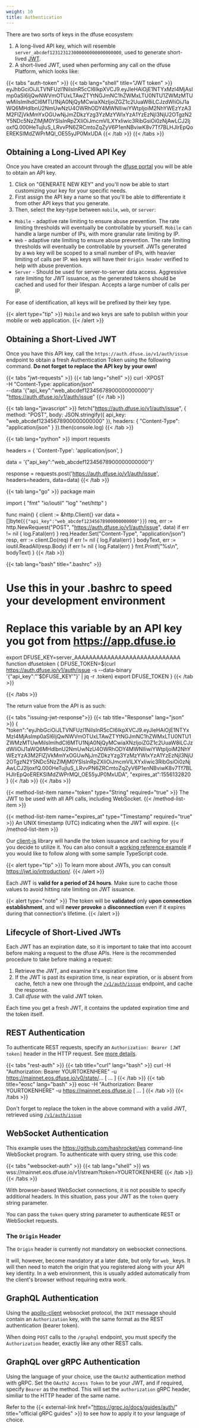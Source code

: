 ```yaml
---
weight: 10
title: Authentication
---
```


There are two sorts of keys in the dfuse ecosystem:

1. A long-lived API key, which will resemble `server_abcdef123123123000000000000000000`, used to generate short-lived <a href="https://jwt.io/" title="JSON Web Tokens">JWT</a>.
2. A short-lived JWT, used when performing any call on the dfuse Platform, which looks like:

{{< tabs "auth-token" >}}
{{< tab lang="shell" title="JWT token" >}}
eyJhbGciOiJLTVNFUzI1NiIsInR5cCI6IkpXVCJ9.eyJleHAiOjE1NTYxMzI4MjAsImp0aSI6IjQwNWVmOTUxLTAwZTYtNGJmNC1hZWMxLTU0NTU1ZWMzMTUwMiIsImlhdCI6MTU1NjA0NjQyMCwiaXNzIjoiZGZ1c2UuaW8iLCJzdWIiOiJ1aWQ6MHdlbnU2NmUwNzU4OWRhODY4MWNlIiwiYWtpIjoiM2NhYWEzYzA3M2FlZjVkMmYxOGUwNjJmZDkzYzg3YzMzYWIxYzA1YzEzNjI3NjU2OTgzN2Y5NDc5NzZlMjM0YSIsInRpZXIiOiJmcmVlLXYxIiwic3RibGsiOi0zNjAwLCJ2IjoxfQ.000HeTujIuS_LRvvPN6ZRCmtoZqZyV6P1enNBviwK8v7Tf7BLHJIrEpQoEREKSIMdZWPrMQl_OE55yJP0MxUDA
{{< /tab >}}
{{< /tabs >}}

## Obtaining a Long-Lived API Key

Once you have created an account through the <a href="https://app.dfuse.io" title="dfuse API Portal">dfuse portal</a> you will be able to obtain an API key.

1. Click on "GENERATE NEW KEY" and you'll now be able to start
customizing your key for your specific needs.
2. First assign the API
key a name so that you'll be able to differentiate it from other API
keys that you generate.
3. Then, select the key-type between `mobile`, `web`, or `server`:

  * `Mobile` - adaptive rate limiting to ensure abuse prevention. The rate limiting thresholds will eventually be controllable by yourself. `Mobile` can handle a large number of IPs, with more granular rate limiting by IP.
  * `Web` - adaptive rate limiting to ensure abuse prevention. The rate limiting thresholds will eventually be controllable by yourself. JWTs generated by a `Web` key will be scoped to a small number of IPs, with heavier limiting of calls per IP. `Web` keys will have their `Origin header` verified to help with abuse prevention.
  * `Server` - Should be used for server-to-server data access. Aggressive rate limiting for JWT issuance, as the generated tokens should be cached and used for their lifespan. Accepts a large number of calls per IP.

For ease of identification, all keys will be prefixed by their key type.

{{< alert type="tip" >}}
`Mobile` and `Web` keys are safe to publish within your mobile or web application.
{{< /alert >}}



## Obtaining a Short-Lived JWT

Once you have this API key, call the `https://auth.dfuse.io/v1/auth/issue` endpoint to obtain a fresh Authentication Token using the following command. **Do not forget to replace the API key by your own!**

{{< tabs "jwt-requests" >}}
{{< tab lang="shell" >}}
curl -XPOST \
  -H "Content-Type: application/json" \
  --data '{"api_key":"web_abcdef12345678900000000000"}' \
  "https://auth.dfuse.io/v1/auth/issue"
{{< /tab >}}

{{< tab lang="javascript" >}}
fetch("https://auth.dfuse.io/v1/auth/issue", {
  method: "POST",
  body: JSON.stringify({
    api_key: "web_abcdef12345678900000000000"
  }),
  headers: {
    "Content-Type": "application/json"
  }
}).then(console.log)
{{< /tab >}}

{{< tab lang="python" >}}
import requests

headers = {
    'Content-Type': 'application/json',
}

data = '{"api_key":"web_abcdef12345678900000000000"}'

response = requests.post('https://auth.dfuse.io/v1/auth/issue', headers=headers, data=data)
{{< /tab >}}

{{< tab lang="go" >}}
package main

import (
	"fmt"
	"io/ioutil"
	"log"
	"net/http"
)

func main() {
	client := &http.Client{}
	var data = []byte(`{{"api_key":"web_abcdef12345678900000000000"}}`)
	req, err := http.NewRequest("POST", "https://auth.dfuse.io/v1/auth/issue", data)
	if err != nil {
		log.Fatal(err)
	}
	req.Header.Set("Content-Type", "application/json")
	resp, err := client.Do(req)
	if err != nil {
		log.Fatal(err)
	}
	bodyText, err := ioutil.ReadAll(resp.Body)
	if err != nil {
		log.Fatal(err)
	}
	fmt.Printf("%s\n", bodyText)
}
{{< /tab >}}


{{< tab lang="bash" title=".bashrc" >}}
# Use this in your .bashrc to speed your development environment

# Replace this variable by an API key you got from https://app.dfuse.io
export DFUSE_KEY=server_AAAAAAAAAAAAAAAAAAAAAAAAAAAAA
function dfusetoken {
    DFUSE_TOKEN=$(curl https://auth.dfuse.io/v1/auth/issue -s --data-binary '{"api_key":"'$DFUSE_KEY'"}' | jq -r .token)
    export DFUSE_TOKEN
}
{{< /tab >}}

{{< /tabs >}}

The return value from the API is as such:

{{< tabs "issuing-jwt-response">}}
{{< tab title="Response" lang="json" >}}
{
  "token":"eyJhbGciOiJLTVNFUzI1NiIsInR5cCI6IkpXVCJ9.eyJleHAiOjE1NTYxMzI4MjAsImp0aSI6IjQwNWVmOTUxLTAwZTYtNGJmNC1hZWMxLTU0NTU1ZWMzMTUwMiIsImlhdCI6MTU1NjA0NjQyMCwiaXNzIjoiZGZ1c2UuaW8iLCJzdWIiOiJ1aWQ6MHdlbnU2NmUwNzU4OWRhODY4MWNlIiwiYWtpIjoiM2NhYWEzYzA3M2FlZjVkMmYxOGUwNjJmZDkzYzg3YzMzYWIxYzA1YzEzNjI3NjU2OTgzN2Y5NDc5NzZlMjM0YSIsInRpZXIiOiJmcmVlLXYxIiwic3RibGsiOi0zNjAwLCJ2IjoxfQ.000HeTujIuS_LRvvPN6ZRCmtoZqZyV6P1enNBviwK8v7Tf7BLHJIrEpQoEREKSIMdZWPrMQl_OE55yJP0MxUDA",
  "expires_at":1556132820
}
{{< /tab >}}
{{< /tabs >}}

{{< method-list-item name="token" type="String" required="true" >}}
  The JWT to be used with all API calls, including WebSocket.
{{< /method-list-item >}}

{{< method-list-item name="expires_at" type="Timestamp" required="true" >}}
  An UNIX timestamp (UTC) indicating when the JWT will expire.
{{< /method-list-item >}}

Our [client-js](/libraries) library will handle the token issuance and caching for you if you decide to utilize it. You can also consult a [working reference example](https://github.com/dfuse-io/client-js/blob/master/examples/reference/auth-issue.ts) if you would like to follow along with some sample TypeScript code.

{{< alert type="tip" >}}
To learn more about JWTs, you can consult <https://jwt.io/introduction/>.
{{< /alert >}}

Each JWT is **valid for a period of 24 hours**. Make sure to cache those values to avoid hitting rate limiting on JWT issuance.

{{< alert type="note" >}}
The token will be **validated** only **upon connection establishment**, and will **never provoke** a **disconnection** even if it expires during that connection's lifetime.
{{< /alert >}}



## Lifecycle of Short-Lived JWTs

Each JWT has an expiration date, so it is important to take that into account before making a request to the dfuse APIs. Here is the recommended procedure to take before making a request:

1. Retrieve the JWT, and examine it's expiration time
1. If the JWT is past its expiration time, is near expiration, or is absent from cache, fetch a new one through the [`/v1/auth/issue`](#obtaining-a-short-lived-jwt) endpoint, and cache the response.
1. Call _dfuse_ with the valid JWT token.

Each time you get a fresh JWT, it contains the updated expiration time and the token itself.



## REST Authentication

To authenticate REST requests, specify an `Authorization: Bearer [JWT token]` header in the HTTP request. See [more details](https://developer.mozilla.org/en-US/docs/Web/HTTP/Headers/Authorization).

{{< tabs "rest-auth" >}}
{{< tab title="curl" lang="bash" >}}
curl -H "Authorization: Bearer YOURTOKENHERE" -u https://mainnet.eos.dfuse.io/v0/state/... [ ... ]
{{< /tab >}}
{{< tab title="eosc" lang="bash" >}}
eosc -H "Authorization: Bearer YOURTOKENHERE" -u https://mainnet.eos.dfuse.io [ ... ]
{{< /tab >}}
{{< /tabs >}}

Don't forget to replace the token in the above command with a valid JWT, retrieved using [`/v1/auth/issue`](#obtaining-a-short-lived-jwt)

## WebSocket Authentication

This example uses the <https://github.com/hashrocket/ws> command-line WebSocket program. To authenticate with query string, use this code:

{{< tabs "websocket-auth" >}}
{{< tab lang="shell" >}}
ws wss://mainnet.eos.dfuse.io/v1/stream?token=YOURTOKENHERE
{{< /tab >}}
{{< /tabs >}}

With browser-based WebSocket connections, it is not possible to specify additional headers. In this situation, pass your JWT as the `token` query string parameter.

You can pass the `token` query string parameter to authenticate REST or WebSocket requests.

### The `Origin` Header

The `Origin` header is currently not mandatory on websocket connections.

It will, however, become mandatory at a later date, but only for `web_` keys. It will then need to match the origin that you registered along with your API key identity. In a web environment, this is usually added automatically from the client's browser without requiring extra work.


## GraphQL Authentication

Using the [apollo-client](https://www.apollographql.com/docs/react/) websocket protocol, the `INIT` message should contain an `Authorization` key, with the same format as the REST authentication (bearer token).

When doing `POST` calls to the `/graphql` endpoint, you must specify the `Authorization` header, exactly like any other REST calls.

## GraphQL over gRPC Authentication

Using the language of your choice, use the `OAuth2` authentication method with gRPC. Set the `OAuth2 Access Token` to be your JWT, and if required, specify `Bearer` as the method. This will set the `authorization` gRPC header, similiar to the HTTP header of the same name.

Refer to the {{< external-link href="https://grpc.io/docs/guides/auth/" title="official gRPC guides" >}} to see how to apply it to your language of choice.
